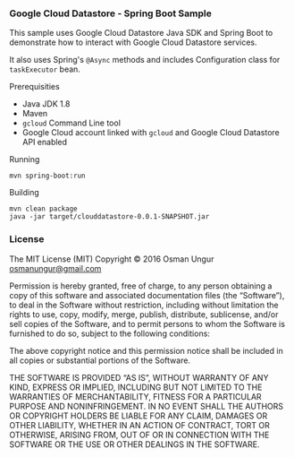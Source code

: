 ### Google Cloud Datastore - Spring Boot Sample

This sample uses Google Cloud Datastore Java SDK and Spring Boot to demonstrate how to
interact with Google Cloud Datastore services.

It also uses Spring's `@Async` methods and includes Configuration class for `taskExecutor` bean.

Prerequisities

* Java JDK 1.8
* Maven
* `gcloud` Command Line tool
* Google Cloud account linked with `gcloud` and Google Cloud Datastore API enabled

Running

    mvn spring-boot:run

Building

    mvn clean package
    java -jar target/clouddatastore-0.0.1-SNAPSHOT.jar

### License

The MIT License (MIT)
Copyright © 2016 Osman Ungur <osmanungur@gmail.com>

Permission is hereby granted, free of charge, to any person obtaining a copy
of this software and associated documentation files (the “Software”), to deal
in the Software without restriction, including without limitation the rights
to use, copy, modify, merge, publish, distribute, sublicense, and/or sell
copies of the Software, and to permit persons to whom the Software is
furnished to do so, subject to the following conditions:

The above copyright notice and this permission notice shall be included in
all copies or substantial portions of the Software.

THE SOFTWARE IS PROVIDED “AS IS”, WITHOUT WARRANTY OF ANY KIND, EXPRESS OR
IMPLIED, INCLUDING BUT NOT LIMITED TO THE WARRANTIES OF MERCHANTABILITY,
FITNESS FOR A PARTICULAR PURPOSE AND NONINFRINGEMENT. IN NO EVENT SHALL THE
AUTHORS OR COPYRIGHT HOLDERS BE LIABLE FOR ANY CLAIM, DAMAGES OR OTHER
LIABILITY, WHETHER IN AN ACTION OF CONTRACT, TORT OR OTHERWISE, ARISING FROM,
OUT OF OR IN CONNECTION WITH THE SOFTWARE OR THE USE OR OTHER DEALINGS IN
THE SOFTWARE.